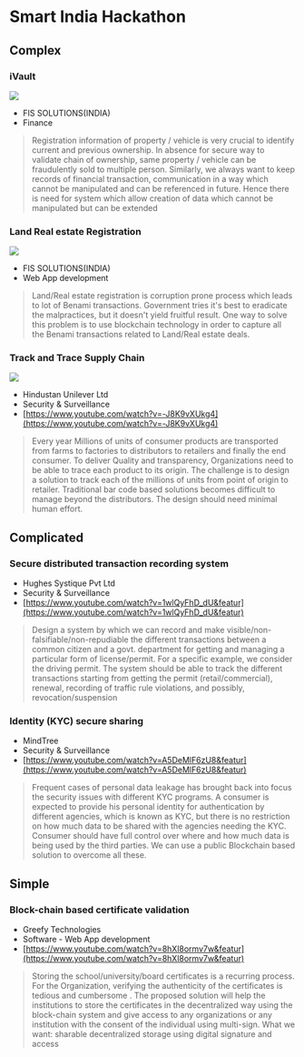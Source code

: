 
# Smart India Hackathon

## Complex

### iVault 
[![](https://img.shields.io/badge/anuditnagar-assetreg-blue.svg?link=https://github.com/anuditnagar&link=https://github.com/anuditnagar/assetreg)](https://github.com/anuditnagar/assetreg)
 - FIS SOLUTIONS(INDIA)
 - Finance

> Registration information of property / vehicle is very crucial to
> identify current and previous ownership. In absence for secure way to
> validate chain of ownership, same property / vehicle can be
> fraudulently sold to multiple person. Similarly, we always want to
> keep records of financial transaction, communication in a way which
> cannot be manipulated and can be referenced in future. Hence there is
> need for system which allow creation of data which cannot be
> manipulated but can be extended

### Land Real estate Registration 
[![](https://img.shields.io/badge/anuditnagar-landreg-blue.svg?link=https://github.com/anuditnagar&link=https://github.com/anuditnagar/landreg)](https://github.com/anuditnagar/landreg)

 - FIS SOLUTIONS(INDIA)
 - Web App development

> Land/Real estate registration is corruption prone process which leads
> to lot of Benami transactions. Government tries it's best to eradicate
> the malpractices, but it doesn't yield fruitful result. One way to
> solve this problem is to use blockchain technology in order to capture
> all the Benami transactions related to Land/Real estate deals.

### Track and Trace Supply Chain
[![](https://img.shields.io/badge/anuditnagar-supplychain-blue.svg?link=https://github.com/anuditnagar&link=https://github.com/anuditnagar/supplychain)](https://github.com/anuditnagar/supplychain)

 - Hindustan Unilever Ltd
 - Security & Surveillance
 - [https://www.youtube.com/watch?v=-J8K9vXUkg4](https://www.youtube.com/watch?v=-J8K9vXUkg4)

> Every year Millions of units of consumer products are transported from
> farms to factories to distributors to retailers and finally the end
> consumer. To deliver Quality and transparency, Organizations need to
> be able to trace each product to its origin. The challenge is to
> design a solution to track each of the millions of units from point of
> origin to retailer. Traditional bar code based solutions becomes
> difficult to manage beyond the distributors. The design should need
> minimal human effort.


## Complicated

### Secure distributed transaction recording system

 - Hughes Systique Pvt Ltd
 - Security & Surveillance	
 - [https://www.youtube.com/watch?v=1wlQyFhD_dU&featur](https://www.youtube.com/watch?v=1wlQyFhD_dU&featur)

> Design a system by which we can record and make
> visible/non-falsifiable/non-repudiable the different transactions
> between a common citizen and a govt. department for getting and
> managing a particular form of license/permit. For a specific example,
> we consider the driving permit. The system should be able to track the
> different transactions starting from getting the permit
> (retail/commercial), renewal, recording of traffic rule violations,
> and possibly, revocation/suspension

###   Identity (KYC) secure sharing

- MindTree
- Security & Surveillance
- [https://www.youtube.com/watch?v=A5DeMlF6zU8&featur](https://www.youtube.com/watch?v=A5DeMlF6zU8&featur)

> Frequent cases of personal data leakage has brought back into focus
> the security issues with different KYC programs. A consumer is
> expected to provide his personal identity for authentication by
> different agencies, which is known as KYC, but there is no restriction
> on how much data to be shared with the agencies needing the KYC.
> Consumer should have full control over where and how much data is
> being used by the third parties. We can use a public Blockchain based
> solution to overcome all these.

## Simple

###   Block-chain based certificate validation

- Greefy Technologies
- Software - Web App development
- [https://www.youtube.com/watch?v=8hXl8ormv7w&featur](https://www.youtube.com/watch?v=8hXl8ormv7w&featur)

> Storing the school/university/board certificates is a recurring
> process. For the Organization, verifying the authenticity of the
> certificates is tedious and cumbersome . The proposed solution will
> help the institutions to store the certificates in the decentralized
> way using the block-chain system and give access to any organizations
> or any institution with the consent of the individual using
> multi-sign. What we want: sharable decentralized storage using digital
> signature and access
